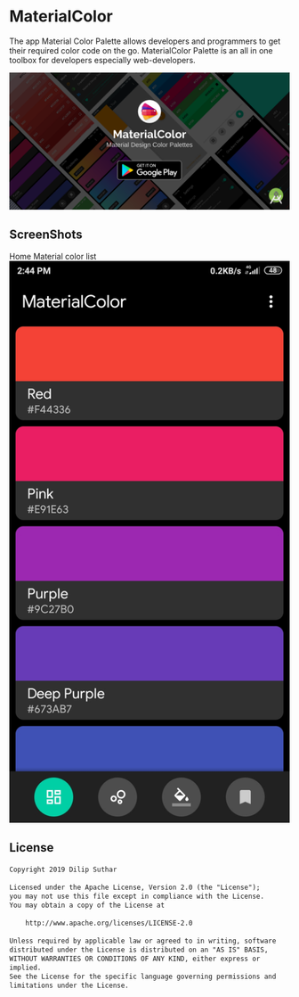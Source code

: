 # MaterialColor
The app Material Color Palette allows developers and programmers to get their required color code on the go.  MaterialColor Palette is an all in one toolbox for developers especially web-developers.

![feature_graphic](https://github.com/dilipsuthar1997/MaterialColor/blob/master/screenshots/feature_graphics.png)

## ScreenShots
Home Material color list
![home_material_color](https://github.com/dilipsuthar1997/MaterialColor/blob/master/screenshots/Screenshot_2019-12-23-14-44-47-380_com.techflow.materialcolor.jpg)

## License
```
Copyright 2019 Dilip Suthar

Licensed under the Apache License, Version 2.0 (the "License");
you may not use this file except in compliance with the License.
You may obtain a copy of the License at

    http://www.apache.org/licenses/LICENSE-2.0

Unless required by applicable law or agreed to in writing, software
distributed under the License is distributed on an "AS IS" BASIS,
WITHOUT WARRANTIES OR CONDITIONS OF ANY KIND, either express or implied.
See the License for the specific language governing permissions and
limitations under the License.
```
